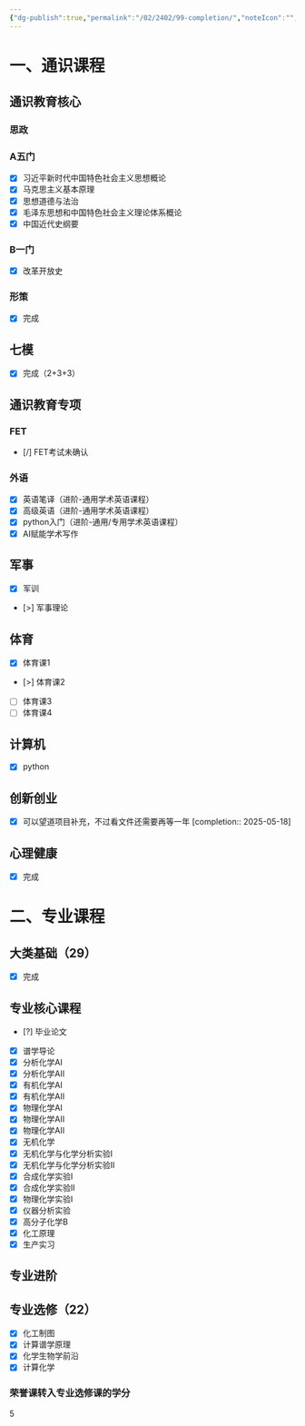 ```yaml
---
{"dg-publish":true,"permalink":"/02/2402/99-completion/","noteIcon":"","created":"2025-01-31T00:35","updated":"2025-07-01T13:38"}
---
```


# 一、通识课程
## 通识教育核心
### 思政
### A五门
- [x] 习近平新时代中国特色社会主义思想概论
- [x] 马克思主义基本原理
- [x] 思想道德与法治
- [x] 毛泽东思想和中国特色社会主义理论体系概论
- [x] 中国近代史纲要
### B一门
- [x] 改革开放史
### 形策
- [x] 完成
## 七模
- [x] 完成（2+3+3）
## 通识教育专项
### FET
- [/] FET考试未确认
### 外语
- [x] 英语笔译（进阶-通用学术英语课程）
- [x] 高级英语（进阶-通用学术英语课程）
- [x] python入门（进阶-通用/专用学术英语课程）
- [x] AI赋能学术写作
## 军事
- [x] 军训
- [>] 军事理论
## 体育
- [x] 体育课1
- [>] 体育课2
- [ ] 体育课3
- [ ] 体育课4
## 计算机
- [x] python
## 创新创业
- [x] 可以望道项目补充，不过看文件还需要再等一年 [completion:: 2025-05-18]
## 心理健康
- [x] 完成
# 二、专业课程
## 大类基础（29）
- [x] 完成
## 专业核心课程
- [?] 毕业论文
- [x] 谱学导论
- [x] 分析化学AI
- [x] 分析化学AII
- [x] 有机化学AI
- [x] 有机化学AII
- [x] 物理化学AI
- [x] 物理化学AII
- [x] 物理化学AII
- [x] 无机化学
- [x] 无机化学与化学分析实验I
- [x] 无机化学与化学分析实验II
- [x] 合成化学实验I
- [x] 合成化学实验II
- [x] 物理化学实验I
- [x] 仪器分析实验
- [x] 高分子化学B
- [x] 化工原理
- [x] 生产实习
## 专业进阶
## 专业选修（22）
- [x] 化工制图
- [x] 计算谱学原理
- [x] 化学生物学前沿
- [x] 计算化学

### 荣誉课转入专业选修课的学分
5
